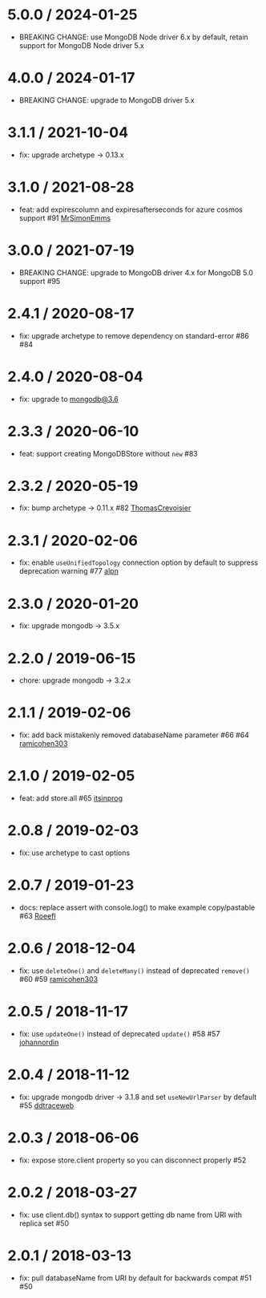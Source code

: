 5.0.0 / 2024-01-25
==================
 * BREAKING CHANGE: use MongoDB Node driver 6.x by default, retain support for MongoDB Node driver 5.x

4.0.0 / 2024-01-17
==================
 * BREAKING CHANGE: upgrade to MongoDB driver 5.x

3.1.1 / 2021-10-04
==================
 * fix: upgrade archetype -> 0.13.x

3.1.0 / 2021-08-28
==================
 * feat: add expirescolumn and expiresafterseconds for azure cosmos support #91 [MrSimonEmms](https://github.com/MrSimonEmms)

3.0.0 / 2021-07-19
==================
 * BREAKING CHANGE: upgrade to MongoDB driver 4.x for MongoDB 5.0 support #95

2.4.1 / 2020-08-17
==================
 * fix: upgrade archetype to remove dependency on standard-error #86 #84

2.4.0 / 2020-08-04
==================
 * fix: upgrade to mongodb@3.6

2.3.3 / 2020-06-10
==================
 * feat: support creating MongoDBStore without `new` #83

2.3.2 / 2020-05-19
==================
 * fix: bump archetype -> 0.11.x #82 [ThomasCrevoisier](https://github.com/ThomasCrevoisier)

2.3.1 / 2020-02-06
==================
 * fix: enable `useUnifiedTopology` connection option by default to suppress deprecation warning #77 [alpn](https://github.com/alpn)

2.3.0 / 2020-01-20
==================
 * fix: upgrade mongodb -> 3.5.x

2.2.0 / 2019-06-15
==================
 * chore: upgrade mongodb -> 3.2.x

2.1.1 / 2019-02-06
==================
 * fix: add back mistakenly removed databaseName parameter #66 #64 [ramicohen303](https://github.com/ramicohen303)

2.1.0 / 2019-02-05
==================
 * feat: add store.all #65 [itsinprog](https://github.com/itsinprog)

2.0.8 / 2019-02-03
==================
 * fix: use archetype to cast options

2.0.7 / 2019-01-23
==================
 * docs: replace assert with console.log() to make example copy/pastable #63 [Roeefl](https://github.com/Roeefl)

2.0.6 / 2018-12-04
==================
 * fix: use `deleteOne()` and `deleteMany()` instead of deprecated `remove()` #60 #59 [ramicohen303](https://github.com/ramicohen303)

2.0.5 / 2018-11-17
==================
 * fix: use `updateOne()` instead of deprecated `update()` #58 #57 [johannordin](https://github.com/johannordin)

2.0.4 / 2018-11-12
==================
 * fix: upgrade mongodb driver -> 3.1.8 and set `useNewUrlParser` by default #55 [ddtraceweb](https://github.com/ddtraceweb)

2.0.3 / 2018-06-06
==================
 * fix: expose store.client property so you can disconnect properly #52

2.0.2 / 2018-03-27
==================
 * fix: use client.db() syntax to support getting db name from URI with replica set #50

2.0.1 / 2018-03-13
==================
 * fix: pull databaseName from URI by default for backwards compat #51 #50
